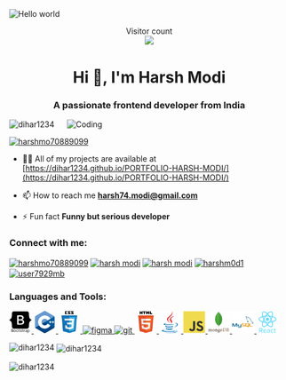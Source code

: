 <img src="https://wallpaper.dog/large/20512967.jpg" alt="Hello world" >
<p align="center"> 
  Visitor count<br>
  <img src="https://profile-counter.glitch.me/dihar1234/count.svg" />
</p>
<h1 align="center">Hi 👋, I'm Harsh Modi</h1>
<h3 align="center">A passionate frontend developer from India</h3>
<img align="right" alt="Coding" width="400" src="https://user-images.githubusercontent.com/22107794/139580686-887df369-edb8-4bc8-b607-4fbf6d7e4866.gif">
<p align="left"> <img src="https://komarev.com/ghpvc/?username=dihar1234&label=Profile%20views&color=0e75b6&style=flat" alt="dihar1234" /> </p>

<p align="left"> <a href="https://twitter.com/harshmo70889099" target="blank"><img src="https://img.shields.io/twitter/follow/harshmo70889099?logo=twitter&style=for-the-badge" alt="harshmo70889099" /></a> </p>

- 👨‍💻 All of my projects are available at [https://dihar1234.github.io/PORTFOLIO-HARSH-MODI/](https://dihar1234.github.io/PORTFOLIO-HARSH-MODI/)

- 📫 How to reach me **harsh74.modi@gmail.com**

- ⚡ Fun fact **Funny but serious developer**

<h3 align="left">Connect with me:</h3>
<p align="left">
<a href="https://twitter.com/harshmo70889099" target="blank"><img align="center" src="https://raw.githubusercontent.com/rahuldkjain/github-profile-readme-generator/master/src/images/icons/Social/twitter.svg" alt="harshmo70889099" height="30" width="40" /></a>
<a href="https://linkedin.com/in/harsh modi" target="blank"><img align="center" src="https://raw.githubusercontent.com/rahuldkjain/github-profile-readme-generator/master/src/images/icons/Social/linked-in-alt.svg" alt="harsh modi" height="30" width="40" /></a>
<a href="https://fb.com/harsh modi" target="blank"><img align="center" src="https://raw.githubusercontent.com/rahuldkjain/github-profile-readme-generator/master/src/images/icons/Social/facebook.svg" alt="harsh modi" height="30" width="40" /></a>
<a href="https://instagram.com/harshm0d1" target="blank"><img align="center" src="https://raw.githubusercontent.com/rahuldkjain/github-profile-readme-generator/master/src/images/icons/Social/instagram.svg" alt="harshm0d1" height="30" width="40" /></a>
<a href="https://www.leetcode.com/user7929mb" target="blank"><img align="center" src="https://raw.githubusercontent.com/rahuldkjain/github-profile-readme-generator/master/src/images/icons/Social/leet-code.svg" alt="user7929mb" height="30" width="40" /></a>
</p>

<h3 align="left">Languages and Tools:</h3>
<p align="left"> <a href="https://getbootstrap.com" target="_blank" rel="noreferrer"> <img src="https://raw.githubusercontent.com/devicons/devicon/master/icons/bootstrap/bootstrap-plain-wordmark.svg" alt="bootstrap" width="40" height="40"/> </a> <a href="https://www.w3schools.com/cpp/" target="_blank" rel="noreferrer"> <img src="https://raw.githubusercontent.com/devicons/devicon/master/icons/cplusplus/cplusplus-original.svg" alt="cplusplus" width="40" height="40"/> </a> <a href="https://www.w3schools.com/css/" target="_blank" rel="noreferrer"> <img src="https://raw.githubusercontent.com/devicons/devicon/master/icons/css3/css3-original-wordmark.svg" alt="css3" width="40" height="40"/> </a> <a href="https://www.figma.com/" target="_blank" rel="noreferrer"> <img src="https://www.vectorlogo.zone/logos/figma/figma-icon.svg" alt="figma" width="40" height="40"/> </a> <a href="https://git-scm.com/" target="_blank" rel="noreferrer"> <img src="https://www.vectorlogo.zone/logos/git-scm/git-scm-icon.svg" alt="git" width="40" height="40"/> </a> <a href="https://www.w3.org/html/" target="_blank" rel="noreferrer"> <img src="https://raw.githubusercontent.com/devicons/devicon/master/icons/html5/html5-original-wordmark.svg" alt="html5" width="40" height="40"/> </a> <a href="https://www.java.com" target="_blank" rel="noreferrer"> <img src="https://raw.githubusercontent.com/devicons/devicon/master/icons/java/java-original.svg" alt="java" width="40" height="40"/> </a> <a href="https://developer.mozilla.org/en-US/docs/Web/JavaScript" target="_blank" rel="noreferrer"> <img src="https://raw.githubusercontent.com/devicons/devicon/master/icons/javascript/javascript-original.svg" alt="javascript" width="40" height="40"/> </a> <a href="https://www.mongodb.com/" target="_blank" rel="noreferrer"> <img src="https://raw.githubusercontent.com/devicons/devicon/master/icons/mongodb/mongodb-original-wordmark.svg" alt="mongodb" width="40" height="40"/> </a> <a href="https://www.mysql.com/" target="_blank" rel="noreferrer"> <img src="https://raw.githubusercontent.com/devicons/devicon/master/icons/mysql/mysql-original-wordmark.svg" alt="mysql" width="40" height="40"/> </a> <a href="https://reactjs.org/" target="_blank" rel="noreferrer"> <img src="https://raw.githubusercontent.com/devicons/devicon/master/icons/react/react-original-wordmark.svg" alt="react" width="40" height="40"/> </a> </p>

<p><img align="left" src="https://github-readme-stats.vercel.app/api/top-langs?username=dihar1234&show_icons=true&locale=en&layout=compact" alt="dihar1234" /></p>

<p>&nbsp;<img align="center" src="https://github-readme-stats.vercel.app/api?username=dihar1234&show_icons=true&locale=en" alt="dihar1234" /></p>

<p><img align="center" src="https://github-readme-streak-stats.herokuapp.com/?user=dihar1234&" alt="dihar1234" /></p>
